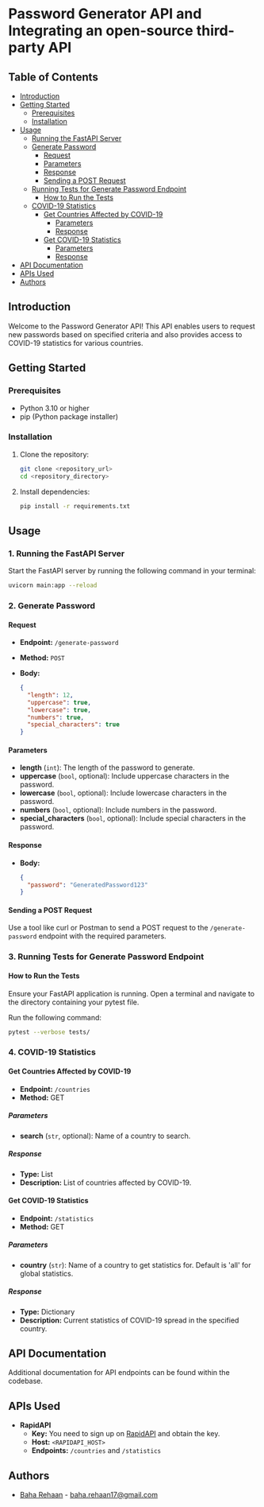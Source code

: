 # Password Generator API and Integrating an open-source third-party API

## Table of Contents

- [Introduction](#introduction)
- [Getting Started](#getting-started)
  - [Prerequisites](#prerequisites)
  - [Installation](#installation)
- [Usage](#usage)
  - [Running the FastAPI Server](#1-running-the-fastapi-server)
  - [Generate Password](#2-generate-password)
    - [Request](#request)
    - [Parameters](#parameters)
    - [Response](#response)
    - [Sending a POST Request](#sending-a-post-request)
  - [Running Tests for Generate Password Endpoint](#3-running-tests-for-generate-password-endpoint)
    - [How to Run the Tests](#how-to-run-the-tests)
  - [COVID-19 Statistics](#4-covid-19-statistics)
    - [Get Countries Affected by COVID-19](#get-countries-affected-by-covid-19)
      - [Parameters](#parameters-1)
      - [Response](#response-1)
    - [Get COVID-19 Statistics](#get-covid-19-statistics-1)
      - [Parameters](#parameters-2)
      - [Response](#response-2)
- [API Documentation](#api-documentation)
- [APIs Used](#apis-used)
- [Authors](#authors)

## Introduction

Welcome to the Password Generator API! This API enables users to request new passwords based on specified criteria and also provides access to COVID-19 statistics for various countries.

## Getting Started

### Prerequisites

- Python 3.10 or higher
- pip (Python package installer)

### Installation

1. Clone the repository:

    ```bash
    git clone <repository_url>
    cd <repository_directory>
    ```

2. Install dependencies:

    ```bash
    pip install -r requirements.txt
    ```

## Usage

### 1. Running the FastAPI Server

Start the FastAPI server by running the following command in your terminal:

```bash
uvicorn main:app --reload
```

### 2. Generate Password

#### Request
- **Endpoint:** `/generate-password`
- **Method:** `POST`
- **Body:**

  ```json
  {
    "length": 12,
    "uppercase": true,
    "lowercase": true,
    "numbers": true,
    "special_characters": true
  }
  ```

#### Parameters

- **length** (`int`): The length of the password to generate.
- **uppercase** (`bool`, optional): Include uppercase characters in the password.
- **lowercase** (`bool`, optional): Include lowercase characters in the password.
- **numbers** (`bool`, optional): Include numbers in the password.
- **special_characters** (`bool`, optional): Include special characters in the password.

#### Response

- **Body:**

  ```json
  {
    "password": "GeneratedPassword123"
  }
  ```

#### Sending a POST Request

Use a tool like curl or Postman to send a POST request to the `/generate-password` endpoint with the required parameters.

### 3. Running Tests for Generate Password Endpoint

#### How to Run the Tests

Ensure your FastAPI application is running.
Open a terminal and navigate to the directory containing your pytest file.

Run the following command:

```bash
pytest --verbose tests/
```

### 4. COVID-19 Statistics

#### Get Countries Affected by COVID-19

- **Endpoint:** `/countries`
- **Method:** GET

##### Parameters

- **search** (`str`, optional): Name of a country to search.

##### Response

- **Type:** List
- **Description:** List of countries affected by COVID-19.

#### Get COVID-19 Statistics

- **Endpoint:** `/statistics`
- **Method:** GET

##### Parameters

- **country** (`str`): Name of a country to get statistics for. Default is 'all' for global statistics.

##### Response

- **Type:** Dictionary
- **Description:** Current statistics of COVID-19 spread in the specified country.

## API Documentation

Additional documentation for API endpoints can be found within the codebase.

## APIs Used

- **RapidAPI**
  - **Key:** You need to sign up on [RapidAPI](https://rapidapi.com/) and obtain the key.
  - **Host:** `<RAPIDAPI_HOST>`
  - **Endpoints:** `/countries` and `/statistics`

## Authors

- [Baha Rehaan](https://github.com/rehaan17) - baha.rehaan17@gmail.com

